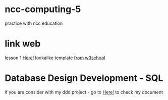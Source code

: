 # ncc-computing-5
practice with ncc education
# link web 
lesson 1 <a href="https://phonginhere.github.io/ncc-computing-5/lesson_one_cv.html">Here!</a> lookalike template <a href="https://www.w3schools.com/w3css/tryw3css_templates_cv.htm">from w3school</a>
# Database Design Development - SQL
if you are consider with my ddd project - go to <a href="https://thephongblog.xyz/blog/2023/01/06/database-design-development-pet-care-website-report/">Here!</a> to check my document
